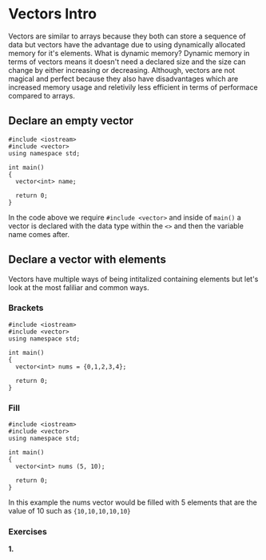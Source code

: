 # Vectors Intro

Vectors are similar to arrays because they both can store a sequence of data but vectors have the advantage due to using dynamically allocated memory for it's elements. What is dynamic memory? Dynamic memory in terms of vectors means it doesn't need a declared size and the size can change by either increasing or decreasing. Although, vectors are not magical and perfect because they also have disadvantages which are increased memory usage and reletivily less efficient in terms of performace compared to arrays.

## Declare an empty vector
```
#include <iostream>
#include <vector>
using namespace std;

int main() 
{
  vector<int> name;

  return 0;
}
```

In the code above we require ```#include <vector>``` and inside of ```main()``` a vector is declared with the data type within the ```<>``` and then the variable name comes after.

## Declare a vector with elements
Vectors have multiple ways of being intitalized containing elements but let's look at the most faliliar and common ways.

### Brackets
```
#include <iostream>
#include <vector>
using namespace std;

int main() 
{
  vector<int> nums = {0,1,2,3,4};

  return 0;
}
```

### Fill
```
#include <iostream>
#include <vector>
using namespace std;

int main() 
{
  vector<int> nums (5, 10);

  return 0;
}
```

In this example the nums vector would be filled with 5 elements that are the value of 10 such as ```{10,10,10,10,10}```

### Exercises
__1.__ 
